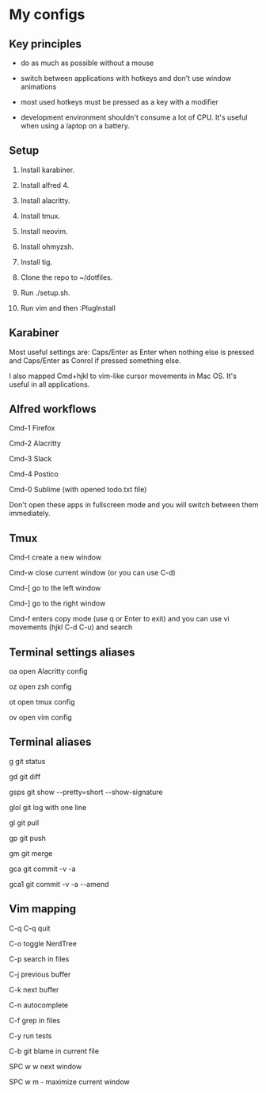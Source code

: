 # My configs

## Key principles

- do as much as possible without a mouse

- switch between applications with hotkeys and don't use window animations

- most used hotkeys must be pressed as a key with a modifier

- development environment shouldn't consume a lot of CPU. It's useful when using a laptop on a battery.


## Setup

1. Install karabiner.

2. Install alfred 4.

3. Install alacritty.

4. Install tmux.

5. Install neovim.

6. Install ohmyzsh.

7. Install tig.

8. Clone the repo to ~/dotfiles.

9. Run ./setup.sh.

10. Run vim and then :PlugInstall


## Karabiner

Most useful settings are: Caps/Enter as Enter when nothing else is pressed and Caps/Enter as Conrol if pressed something else.

I also mapped Cmd+hjkl to vim-like cursor movements in Mac OS. It's useful in all applications.


## Alfred workflows

Cmd-1 Firefox

Cmd-2 Alacritty

Cmd-3 Slack

Cmd-4 Postico

Cmd-0 Sublime (with opened todo.txt file)

Don't open these apps in fullscreen mode and you will switch between them immediately.


## Tmux

Cmd-t create a new window

Cmd-w close current window (or you can use C-d)

Cmd-[ go to the left window

Cmd-] go to the right window

Cmd-f enters copy mode (use q or Enter to exit) and you can use vi movements (hjkl C-d C-u) and search


## Terminal settings aliases

oa open Alacritty config

oz open zsh config

ot open tmux config

ov open vim config


## Terminal aliases

g    git status

gd   git diff

gsps git show --pretty=short --show-signature

glol git log with one line

gl   git pull

gp   git push

gm   git merge

gca  git commit -v -a

gca1 git commit -v -a --amend


## Vim mapping

C-q C-q quit

C-o toggle NerdTree

C-p search in files

C-j previous buffer

C-k next buffer

C-n autocomplete

C-f grep in files

C-y run tests

C-b git blame in current file

SPC w w next window

SPC w m - maximize current window
